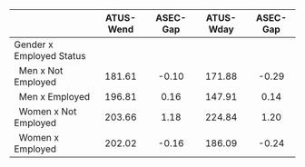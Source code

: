 
|                      |    ATUS-Wend |     ASEC-Gap |    ATUS-Wday |     ASEC-Gap |
| -------------------- | :----------: | :----------: | :----------: | :----------: |
| Gender x Employed Status |              |              |              |              |
| &nbsp;&nbsp;Men x Not Employed |       181.61 |        -0.10 |       171.88 |        -0.29 |
| &nbsp;&nbsp;Men x Employed |       196.81 |         0.16 |       147.91 |         0.14 |
| &nbsp;&nbsp;Women x Not Employed |       203.66 |         1.18 |       224.84 |         1.20 |
| &nbsp;&nbsp;Women x Employed |       202.02 |        -0.16 |       186.09 |        -0.24 |


